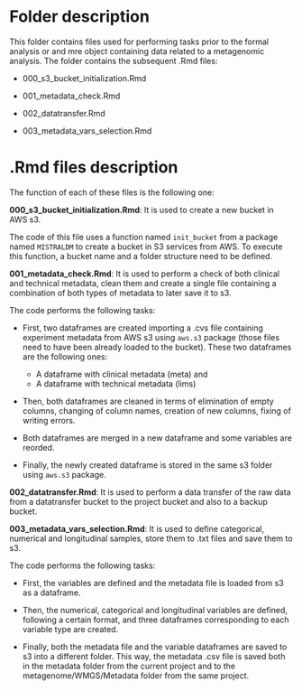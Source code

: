 # Folder description

This folder contains files used for performing tasks prior to the formal analysis or and mre object containing data related to a metagenomic analysis. The folder contains the subsequent .Rmd files:

- 000_s3_bucket_initialization.Rmd

- 001_metadata_check.Rmd

- 002_datatransfer.Rmd

- 003_metadata_vars_selection.Rmd

# .Rmd files description

The function of each of these files is the following one:

**000_s3_bucket_initialization.Rmd**: It is used to create a new bucket in AWS s3.

The code of this file uses a function named `init_bucket` from a package named `MISTRALDM` to create a bucket in S3 services from AWS. To execute this function, a bucket name and a folder structure need to be defined.

**001_metadata_check.Rmd**: It is used to perform a check of both clinical and technical metadata, clean them and create a single file containing a combination of both types of metadata to later save it to s3.

The code performs the following tasks:

- First, two dataframes are created importing a .cvs file containing experiment metadata from AWS s3 using `aws.s3` package (those files need to have been already loaded to the bucket). These two dataframes are the following ones:
  - A dataframe with clinical metadata (meta) and
  - A dataframe with technical metadata (lims)
  
- Then, both dataframes are cleaned in terms of elimination of empty columns, changing of column names, creation of new columns, fixing of writing errors.

- Both dataframes are merged in a new dataframe and some variables are reorded.

- Finally, the newly created dataframe is stored in the same s3 folder using `aws.s3` package.
  
**002_datatransfer.Rmd**: It is used to perform a data transfer of the raw data from a datatransfer bucket to the project bucket and also to a backup bucket.

**003_metadata_vars_selection.Rmd**: It is used to define categorical, numerical and longitudinal samples, store them to .txt files and save them to s3.

The code performs the following tasks:

- First, the variables are defined and the metadata file is loaded from s3 as a dataframe.

- Then, the numerical, categorical and longitudinal variables are defined, following a certain format, and three dataframes corresponding to each variable type are created.

- Finally, both the metadata file and the variable dataframes are saved to s3 into a different folder. This way, the metadata .csv file is saved both in the metadata folder from the current project and to the metagenome/WMGS/Metadata folder from the same project.

